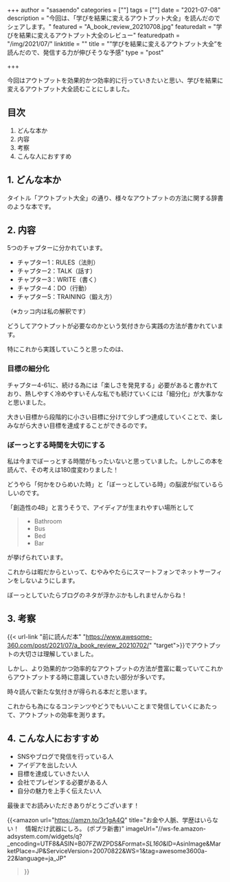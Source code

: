 +++
author = "sasaendo"
categories = [""]
tags = [""]
date = "2021-07-08"
description = "今回は、「学びを結果に変えるアウトプット大全」を読んだのでシェアします。"
featured = "A_book_review_20210708.jpg"
featuredalt = "学びを結果に変えるアウトプット大全のレビュー"
featuredpath = "/img/2021/07/"
linktitle = ""
title = "”学びを結果に変えるアウトプット大全”を読んだので、発信する力が伸びそうな予感"
type = "post"

+++

今回はアウトプットを効果的かつ効率的に行っていきたいと思い、学びを結果に変えるアウトプット大全読むことにしました。

## 目次
1. どんな本か
2. 内容
3. 考察
4. こんな人におすすめ

## 1. どんな本か

タイトル「アウトプット大全」の通り、様々なアウトプットの方法に関する辞書のような本です。

## 2. 内容
5つのチャプターに分かれています。

* チャプター1：RULES（法則）
* チャプター2：TALK（話す）
* チャプター3：WRITE（書く）
* チャプター4：DO（行動）
* チャプター5：TRAINING（鍛え方）

（※カッコ内は私の解釈です）

どうしてアウトプットが必要なのかという気付きから実践の方法が書かれています。

特にこれから実践していこうと思ったのは、

### 目標の細分化

チャプター4-61に、続ける為には「楽しさを発見する」必要があると書かれており、熱しやすく冷めやすいそんな私でも続けていくには「細分化」が大事かなと思いました。

大きい目標から段階的に小さい目標に分けて少しずつ達成していくことで、楽しみながら大きい目標を達成することができるのです。

### ぼーっとする時間を大切にする

私は今までぼーっとする時間がもったいないと思っていました。しかしこの本を読んで、その考えは180度変わりました！

どうやら「何かをひらめいた時」と「ぼーっとしている時」の脳波が似ているらしいのです。

「創造性の4B」と言うそうで、アイディアが生まれやすい場所として

> * Bathroom
> * Bus
> * Bed
> * Bar

が挙げられています。

これからは暇だからといって、むやみやたらにスマートフォンでネットサーフィンをしないようにします。

ぼーっとしていたらブログのネタが浮かぶかもしれませんからね！

## 3. 考察

{{< url-link "前に読んだ本" "https://www.awesome-360.com/post/2021/07/a_book_review_20210702/" "target">}}でアウトプットの大切さは理解していました。

しかし、より効果的かつ効率的なアウトプットの方法が豊富に載っていてこれからアウトプットする時に意識していきたい部分が多いです。

時々読んで新たな気付きが得られる本だと思います。

これからも為になるコンテンツやどうでもいいことまで発信していくにあたって、アウトプットの効率を測ります。

## 4. こんな人におすすめ

* SNSやブログで発信を行っている人
* アイデアを出したい人
* 目標を達成していきたい人
* 会社でプレゼンする必要がある人
* 自分の魅力を上手く伝えたい人

最後までお読みいただきありがとうございます！

{{<amazon
  url="https://amzn.to/3r1gA4Q"
  title="お金や人脈、学歴はいらない！　情報だけ武器にしろ。 (ポプラ新書)"
  imageUrl="//ws-fe.amazon-adsystem.com/widgets/q?_encoding=UTF8&ASIN=B07FZWZPDS&Format=_SL160_&ID=AsinImage&MarketPlace=JP&ServiceVersion=20070822&WS=1&tag=awesome3600a-22&language=ja_JP"
 >}}
